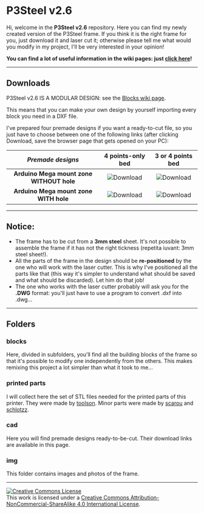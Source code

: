 # P3Steel v2.6

Hi, welcome in the **P3Steel v2.6** repository. Here you can find my newly created version of the P3Steel frame. If you think it is the right frame for you, just download it and laser cut it; otherwise please tell me what would you modify in my project, I'll be very interested in your opinion!

**You can find a lot of useful information in the wiki pages: just [click here](https://github.com/iosonopersia/P3Steel-v2.6/wiki)!**
***
## Downloads
P3Steel v2.6 IS A MODULAR DESIGN: see the [Blocks wiki page](https://github.com/iosonopersia/P3Steel-v2.6/wiki/Blocks).

This means that you can make your own design by yourself importing every block you need in a DXF file.

I've prepared four premade designs if you want a ready-to-cut file, so you just have to choose between one of the following links (after clicking Download, save the browser page that gets opened on your PC):

|*Premade designs*|4 points-only bed|3 or 4 points bed|
|:---:|:---:|:---:|
|**Arduino Mega mount zone WITHOUT hole**|![Download](https://raw.githubusercontent.com/iosonopersia/P3Steel-v2.6/master/cad/P3Steel_2_6_00.dxf)|![Download](https://raw.githubusercontent.com/iosonopersia/P3Steel-v2.6/master/cad/P3Steel_2_6_10.dxf)|
|**Arduino Mega mount zone WITH hole**|![Download](https://raw.githubusercontent.com/iosonopersia/P3Steel-v2.6/master/cad/P3Steel_2_6_01.dxf)|![Download](https://raw.githubusercontent.com/iosonopersia/P3Steel-v2.6/master/cad/P3Steel_2_6_11.dxf)|

***

## Notice:
- The frame has to be cut from a **3mm steel** sheet. It's not possible to assemble the frame if it has not the right tickness (repetita iuvant: 3mm steel sheet!).
- All the parts of the frame in the design should be **re-positioned** by the one who will work with the laser cutter. This is why I've positioned all the parts like that (this way it's simpler to understand what should be saved and what should be discarded). Let him do that job!
- The one who works with the laser cutter probably will ask you for the **.DWG** format: you'll just have to use a program to convert .dxf into .dwg...

***

## Folders

### blocks
Here, divided in subfolders, you'll find all the building blocks of the frame so that it's possible to modify one independently from the others. This makes remixing this project a lot simpler than what it took to me...

### printed parts
I will collect here the set of STL files needed for the printed parts of this printer. They were made by [toolson](https://www.thingiverse.com/toolson/about). Minor parts were made by [scarou](https://www.thingiverse.com/scarou/about) and [schlotzz](https://www.thingiverse.com/schlotzz/about).

### cad
Here you will find premade designs ready-to-be-cut. Their download links are available in this page.

### img
This folder contains images and photos of the frame.

***

<a rel="license" href="http://creativecommons.org/licenses/by-nc-sa/4.0/"><img alt="Creative Commons License" style="border-width:0" src="https://i.creativecommons.org/l/by-nc-sa/4.0/88x31.png" /></a><br />This work is licensed under a <a rel="license" href="http://creativecommons.org/licenses/by-nc-sa/4.0/">Creative Commons Attribution-NonCommercial-ShareAlike 4.0 International License</a>.
